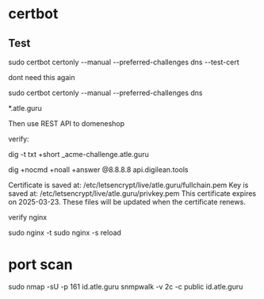 # certbot

## Test

sudo certbot certonly --manual --preferred-challenges dns --test-cert

dont need this again


sudo certbot certonly --manual --preferred-challenges dns

*.atle.guru

Then use REST API to domeneshop


verify:

dig -t txt +short _acme-challenge.atle.guru

dig +nocmd +noall +answer @8.8.8.8 api.digilean.tools


Certificate is saved at: /etc/letsencrypt/live/atle.guru/fullchain.pem
Key is saved at:         /etc/letsencrypt/live/atle.guru/privkey.pem
This certificate expires on 2025-03-23.
These files will be updated when the certificate renews.


verify nginx


sudo nginx -t
sudo nginx -s reload

# port scan
sudo nmap -sU -p 161 id.atle.guru
 snmpwalk -v 2c -c public id.atle.guru